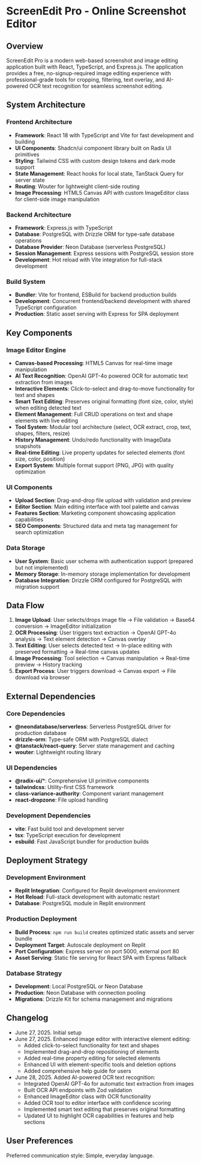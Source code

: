 # ScreenEdit Pro - Online Screenshot Editor

## Overview
ScreenEdit Pro is a modern web-based screenshot and image editing application built with React, TypeScript, and Express.js. The application provides a free, no-signup-required image editing experience with professional-grade tools for cropping, filtering, text overlay, and AI-powered OCR text recognition for seamless screenshot editing.

## System Architecture

### Frontend Architecture
- **Framework**: React 18 with TypeScript and Vite for fast development and building
- **UI Components**: Shadcn/ui component library built on Radix UI primitives
- **Styling**: Tailwind CSS with custom design tokens and dark mode support
- **State Management**: React hooks for local state, TanStack Query for server state
- **Routing**: Wouter for lightweight client-side routing
- **Image Processing**: HTML5 Canvas API with custom ImageEditor class for client-side image manipulation

### Backend Architecture
- **Framework**: Express.js with TypeScript
- **Database**: PostgreSQL with Drizzle ORM for type-safe database operations
- **Database Provider**: Neon Database (serverless PostgreSQL)
- **Session Management**: Express sessions with PostgreSQL session store
- **Development**: Hot reload with Vite integration for full-stack development

### Build System
- **Bundler**: Vite for frontend, ESBuild for backend production builds
- **Development**: Concurrent frontend/backend development with shared TypeScript configuration
- **Production**: Static asset serving with Express for SPA deployment

## Key Components

### Image Editor Engine
- **Canvas-based Processing**: HTML5 Canvas for real-time image manipulation
- **AI Text Recognition**: OpenAI GPT-4o powered OCR for automatic text extraction from images
- **Interactive Elements**: Click-to-select and drag-to-move functionality for text and shapes
- **Smart Text Editing**: Preserves original formatting (font size, color, style) when editing detected text
- **Element Management**: Full CRUD operations on text and shape elements with live editing
- **Tool System**: Modular tool architecture (select, OCR extract, crop, text, shapes, filters, resize)
- **History Management**: Undo/redo functionality with ImageData snapshots
- **Real-time Editing**: Live property updates for selected elements (font size, color, position)
- **Export System**: Multiple format support (PNG, JPG) with quality optimization

### UI Components
- **Upload Section**: Drag-and-drop file upload with validation and preview
- **Editor Section**: Main editing interface with tool palette and canvas
- **Features Section**: Marketing component showcasing application capabilities
- **SEO Components**: Structured data and meta tag management for search optimization

### Data Storage
- **User System**: Basic user schema with authentication support (prepared but not implemented)
- **Memory Storage**: In-memory storage implementation for development
- **Database Integration**: Drizzle ORM configured for PostgreSQL with migration support

## Data Flow

1. **Image Upload**: User selects/drops image file → File validation → Base64 conversion → ImageEditor initialization
2. **OCR Processing**: User triggers text extraction → OpenAI GPT-4o analysis → Text element detection → Canvas overlay
3. **Text Editing**: User selects detected text → In-place editing with preserved formatting → Real-time canvas updates
4. **Image Processing**: Tool selection → Canvas manipulation → Real-time preview → History tracking
5. **Export Process**: User triggers download → Canvas export → File download via browser

## External Dependencies

### Core Dependencies
- **@neondatabase/serverless**: Serverless PostgreSQL driver for production database
- **drizzle-orm**: Type-safe ORM with PostgreSQL dialect
- **@tanstack/react-query**: Server state management and caching
- **wouter**: Lightweight routing library

### UI Dependencies
- **@radix-ui/***: Comprehensive UI primitive components
- **tailwindcss**: Utility-first CSS framework
- **class-variance-authority**: Component variant management
- **react-dropzone**: File upload handling

### Development Dependencies
- **vite**: Fast build tool and development server
- **tsx**: TypeScript execution for development
- **esbuild**: Fast JavaScript bundler for production builds

## Deployment Strategy

### Development Environment
- **Replit Integration**: Configured for Replit development environment
- **Hot Reload**: Full-stack development with automatic restart
- **Database**: PostgreSQL module in Replit environment

### Production Deployment
- **Build Process**: `npm run build` creates optimized static assets and server bundle
- **Deployment Target**: Autoscale deployment on Replit
- **Port Configuration**: Express server on port 5000, external port 80
- **Asset Serving**: Static file serving for React SPA with Express fallback

### Database Strategy
- **Development**: Local PostgreSQL or Neon Database
- **Production**: Neon Database with connection pooling
- **Migrations**: Drizzle Kit for schema management and migrations

## Changelog
- June 27, 2025. Initial setup
- June 27, 2025. Enhanced image editor with interactive element editing:
  - Added click-to-select functionality for text and shapes
  - Implemented drag-and-drop repositioning of elements
  - Added real-time property editing for selected elements
  - Enhanced UI with element-specific tools and deletion options
  - Added comprehensive help guide for users
- June 28, 2025. Added AI-powered OCR text recognition:
  - Integrated OpenAI GPT-4o for automatic text extraction from images
  - Built OCR API endpoints with Zod validation
  - Enhanced ImageEditor class with OCR functionality
  - Added OCR tool to editor interface with confidence scoring
  - Implemented smart text editing that preserves original formatting
  - Updated UI to highlight OCR capabilities in features and help sections

## User Preferences
Preferred communication style: Simple, everyday language.
